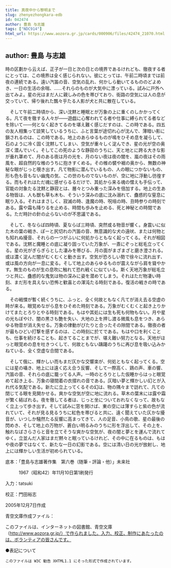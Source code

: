 ```yaml
---
title: 真夜中から黎明まで
slug: zhenyezhongkara-edb
id: 042474
author: 豊島 与志雄
tags: ["NDC914"]
html_url: https://www.aozora.gr.jp/cards/000906/files/42474_21070.html
---
```


## author: 豊島 与志雄

時の区劃から云えば、正子が一日と次の日との境界であるけれども、徹夜する者にとっては、この境界は全く感じられない。彼にとっては、午前二時頃までは前夜の連続である。遠い汽笛の音、空気の乱れ、何かしら動いてるもののどよめき、一日の生活の余喘、……それらのものが大気中に漂っている。試みに戸外へ出てみよ。星の光はまだ人に親しみの色を帯びており、街路の空気には人の息が交っていて、帰り後れた飄々乎たる人影が犬と共に散在している。

　そして午前二時頃から、深い沈黙と睡眠とが万象の上に重くのしかかってくる。凡て夜を徹する人々が――遊戯に心奪われてる者や仕事に縛られてる者などを除いて――何となく起きてるのを堪え難く感じだすのは、この時である。四五の友人相集って談笑しているうちに、ふと言葉が途切れ心が沈んで、薄暗い影に鎖されるのは、この時である。地上のあらゆるものが鳴をひそめ息を凝らして、石のように冷く固く沈黙してしまい、空気が重々しく淀んでき、星の光が空の奥深く潜んでいく。そしてこの死のような静寂のうちに、天と地とに跨る大きな影が垂れ罩めて、月のある夜は月の光を、月のない夜は夜の闇を、嵐の夜はその雨風を、超自然的な帷のうちに抱きすくめる。その帷の襞や裾の奥から、無数の神秘な眼がじっと覗き出す。凡て物影に潜んでいるもの、人の眼につかないもの、形も色も音もない幽鬼の気、この世のものでないものが、空に地に浮動し彷徨する。而もそれはただ魂に感ぜらるるだけで、其処から来る魂の慴えも手伝って、官能の対象たる沈黙と静寂とは、層々とつみ重った深みを倍加する。地上の生ある物皆は、人も獣も草も木も、そういう深みの底に沈み溺れて、蠱惑的な窒息に眠り入る。それはまさしく、寂滅の時、逢魔の時、呪咀の時、丑時参りの時刻である。露や霜も降りるを止める、時間も歩みを止める、死と神秘との時間である。ただ時計の針の止らないのが不思議である。

　そして、冬ならば四時頃、夏ならば三時頃、突然或る物音が響く。身震いに似た木の葉の戦き、ぽーと尻切れの汽笛の音、無意識的な犬の遠吠、または何物とも知れぬ擾音、それらの一つがふいに何処からともなく起ってくる。それが相図である。沈黙と魔睡との底に凝り固っていた万象が、一斎にぞっと総毛立ってくる。星の光がぎらぎらとした凄みを帯びる、月の面がまざまざと磨き澄される。或は濃く淀んだ闇がむくむくと動き出す。空気が恐ろしい勢で徐々に流れ出す、或は風の方向が一息に変る。そして地上のあらゆるものが震えながら肩を聳やかす。無生のものが生の息吹に触れて恐れ戦くに似ている。斯く天地万象が総毛立つと共に、蠱惑的な鬼気は物の深みに姿を潜めてしまう。それはただ物凄い時刻、まだ形を具えない恐怖と歓喜との渾沌たる時刻である。復活の戦きの時である。

　その戦慄が暫く続くうちに、ふっと、全く何故ともなく凡てが消え去る空虚の時が来る。眼覚めながら息をひそめた時刻である。万象がむくむくと起き上りかけてまたとろりとやる時刻である。もはや其処には生も死も何物もない。月や星の光もぼやけ、闇の黒さも艶を失い、大地の上を押し渡る微風も息をつき、あらゆる物音が消え失せる。万象の律動がぴたりと合ったその隙間である。徹夜の者が最もひどい打撃を感ずるのは、この時刻に於てである。もはや口を利くことも、仕事を続けることも、起きてることまでが、堪え難い努力となる。天地がほっと眼覚めの息を吐きつくして、何故ともない躊躇のうちに再び息を吸い込みかねている、全く空虚な合間である。

　そして俄に、輝かしい而もまだ仄かな交響楽が、何処ともなく起ってくる。空には星の囁き、地上には遠く応え合う反響、そして一際高く、鶏の声、車の響、汽笛の音、それらの底に籠ってる人声。一時のとろりとした仮睡からはっと眼覚めて起き上る、万象の寝間着の衣摺れの音である。仄暗い夢と輝かしい幻とが入れ代る気配である。新たに立上ってくるその幻は、物の隅々まで訪れて、凡ての閉じてる眼を見開かせる。爽かな空気が空に地に流れる。草木の葉末には露や霜が繁く結ばれる。夜を徹してる者は、じっと坐についておれなくなって、故もなく立上って歩き出す。そして試みに窓を開けば、東の空には薄すらと紫の色が流れていて、それが見る見るうちに紅色を帯びると共に、遠く聞えていた仄かな擾音が、いつしか騒然たる反響に高まってきて、人の足音、小鳥の歌、星の最後の閃めき、そして地上の万物が、蒼白い明るみのうちに形を浮出して、その上を、触れなばさらさらと音を立てそうな爽かな空気が、夜の闇と夢とを運んで流れてゆく。立並んだ人家はまだ黙々と眠っているけれど、その中に在るものは、もはや夜の夢ではなくて、新たな一日の幻影である。空には清い日の光が放射し、地上には輝かしい生活が初められている。













底本：「豊島与志雄著作集　第六巻（随筆・評論・他）」未来社


　　　1967（昭和42）年11月10日第1刷発行

入力：tatsuki

校正：門田裕志

2005年12月7日作成

青空文庫作成ファイル：

このファイルは、インターネットの図書館、青空文庫（http://www.aozora.gr.jp/）で作られました。入力、校正、制作にあたったのは、ボランティアの皆さんです。











●表記について


	このファイルは W3C 勧告 XHTML1.1 にそった形式で作成されています。